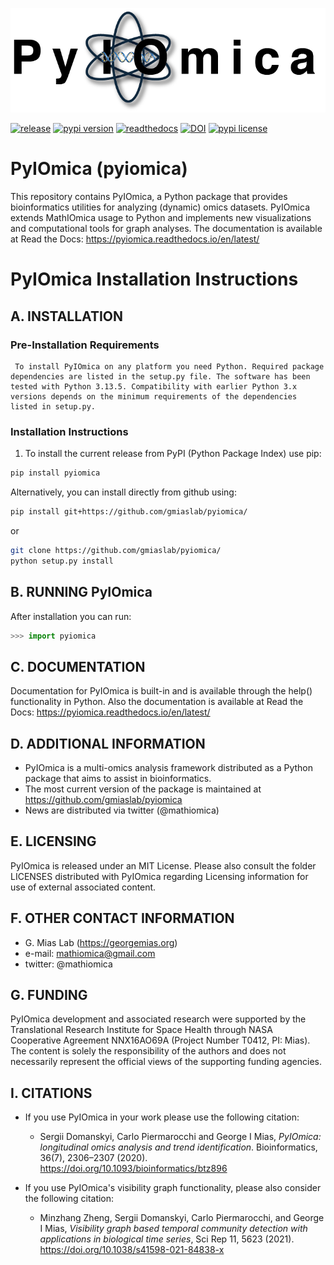 ![logo](https://raw.githubusercontent.com/gmiaslab/pyiomica/master/pyiomica/data/PyIOmica.png)

[![release](https://img.shields.io/github/v/release/gmiaslab/pyiomica?logo=github)](https://github.com/gmiaslab/pyiomica)
[![pypi version](https://img.shields.io/pypi/v/pyiomica?logo=pypi)](https://pypi.org/project/pyiomica)
[![readthedocs](https://readthedocs.org/projects/pyiomica/badge/?version=latest&style=flat)](https://pyiomica.readthedocs.io)
[![DOI](https://zenodo.org/badge/DOI/10.5281/zenodo.5733381.svg)](https://doi.org/10.5281/zenodo.5733381)
[![pypi license](https://img.shields.io/pypi/l/pyiomica)](https://pypi.org/project/pyiomica)

# PyIOmica (pyiomica)
This repository contains PyIOmica, a Python package that provides bioinformatics utilities for analyzing (dynamic) omics datasets. PyIOmica extends MathIOmica usage to Python and implements new visualizations and computational tools for graph analyses. The documentation is available at Read the Docs: https://pyiomica.readthedocs.io/en/latest/

# PyIOmica Installation Instructions

## A. INSTALLATION 
  
### Pre-Installation Requirements

     To install PyIOmica on any platform you need Python. Required package dependencies are listed in the setup.py file. The software has been tested with Python 3.13.5. Compatibility with earlier Python 3.x versions depends on the minimum requirements of the dependencies listed in setup.py.
  
### Installation Instructions

1. To install the current release from PyPI (Python Package Index) use pip:

```bash
pip install pyiomica
```

Alternatively, you can install directly from github using:
```bash
pip install git+https://github.com/gmiaslab/pyiomica/
```

or

```bash
git clone https://github.com/gmiaslab/pyiomica/
python setup.py install
```


## B. RUNNING PyIOmica

After installation you can run:

```python
>>> import pyiomica
```

## C. DOCUMENTATION

Documentation for PyIOmica is built-in and is available through the help() functionality in Python.
Also the documentation is available at Read the Docs: https://pyiomica.readthedocs.io/en/latest/

## D. ADDITIONAL INFORMATION

* PyIOmica is a multi-omics analysis framework distributed as a Python package that aims to assist in bioinformatics.
* The most current version of the package is maintained at
<https://github.com/gmiaslab/pyiomica>
* News are distributed via twitter (@mathiomica)

## E. LICENSING

PyIOmica is released under an MIT License. Please also consult the folder LICENSES distributed with PyIOmica regarding Licensing information for use of external associated content.

## F. OTHER CONTACT INFORMATION

* G. Mias Lab (https://georgemias.org)
* e-mail: mathiomica@gmail.com
* twitter: @mathiomica

## G. FUNDING

PyIOmica development and associated research were supported by the Translational Research Institute 
for Space Health through NASA Cooperative Agreement NNX16AO69A (Project Number T0412, PI: Mias). 
The content is solely the responsibility of the authors and does not necessarily 
represent the official views of the supporting funding agencies.

## I. CITATIONS
- If you use PyIOmica in your work please use the following citation:

   - Sergii Domanskyi, Carlo Piermarocchi and George I Mias, *PyIOmica: longitudinal omics analysis and trend identification*. Bioinformatics, 36(7), 2306–2307 (2020). https://doi.org/10.1093/bioinformatics/btz896

- If you use PyIOmica's visibility graph functionality, please also consider the following citation:

   - Minzhang Zheng, Sergii Domanskyi, Carlo Piermarocchi, and George I Mias, *Visibility graph based temporal community detection with applications in biological time series*, Sci Rep 11, 5623 (2021). https://doi.org/10.1038/s41598-021-84838-x

